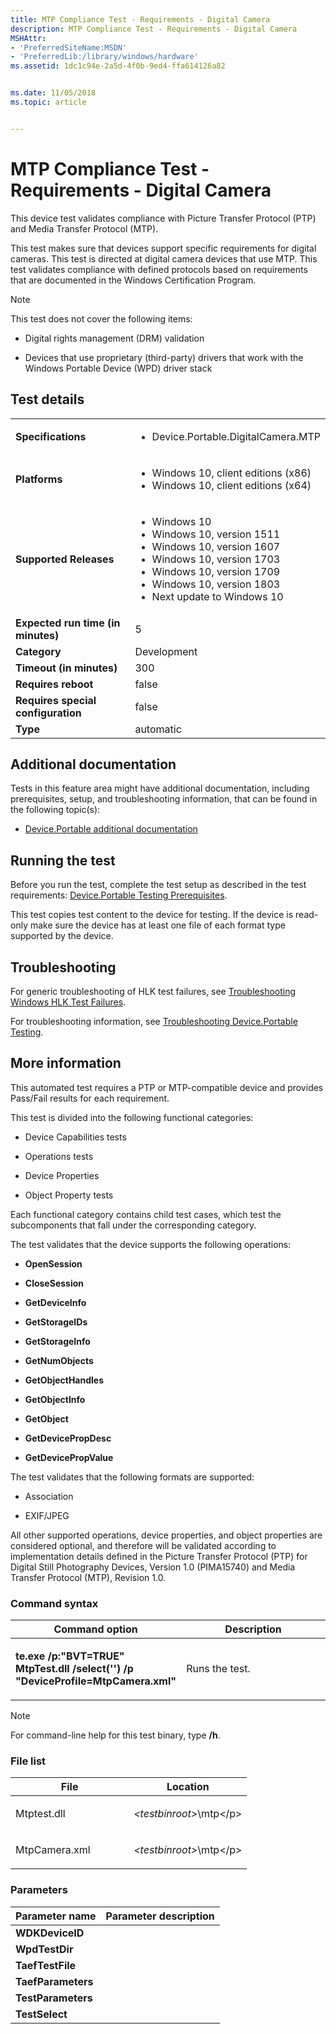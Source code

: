 ```yaml
---
title: MTP Compliance Test - Requirements - Digital Camera
description: MTP Compliance Test - Requirements - Digital Camera
MSHAttr:
- 'PreferredSiteName:MSDN'
- 'PreferredLib:/library/windows/hardware'
ms.assetid: 1dc1c94e-2a5d-4f0b-9ed4-ffa614126a82


ms.date: 11/05/2018
ms.topic: article


---
```


# <span id="p_hlk_test.fd07374b-60a2-44d3-bba0-98bfe0d9ce57"></span>MTP Compliance Test - Requirements - Digital Camera


This device test validates compliance with Picture Transfer Protocol (PTP) and Media Transfer Protocol (MTP).

This test makes sure that devices support specific requirements for digital cameras. This test is directed at digital camera devices that use MTP. This test validates compliance with defined protocols based on requirements that are documented in the Windows Certification Program.

> [!NOTE]
> 
> This test does not cover the following items:

-   Digital rights management (DRM) validation

-   Devices that use proprietary (third-party) drivers that work with the Windows Portable Device (WPD) driver stack



## Test details

|||
|---|---|
| **Specifications**  | <ul><li>Device.Portable.DigitalCamera.MTP</li></ul> |  
| **Platforms**   | <ul><li>Windows 10, client editions (x86)</li><li>Windows 10, client editions (x64)</li></ul> |
| **Supported Releases** | <ul><li>Windows 10</li><li>Windows 10, version 1511</li><li>Windows 10, version 1607</li><li>Windows 10, version 1703</li><li>Windows 10, version 1709</li><li>Windows 10, version 1803</li><li>Next update to Windows 10</li></ul> |
|**Expected run time (in minutes)**| 5 |
|**Category**| Development |
|**Timeout (in minutes)**| 300 |
|**Requires reboot**| false |
|**Requires special configuration**| false |
|**Type**| automatic |



## <span id="Additional_documentation"></span><span id="additional_documentation"></span><span id="ADDITIONAL_DOCUMENTATION"></span>Additional documentation


Tests in this feature area might have additional documentation, including prerequisites, setup, and troubleshooting information, that can be found in the following topic(s):

-   [Device.Portable additional documentation](device-portable-additional-documentation.md)

## <span id="Running_the_test"></span><span id="running_the_test"></span><span id="RUNNING_THE_TEST"></span>Running the test


Before you run the test, complete the test setup as described in the test requirements: [Device.Portable Testing Prerequisites](deviceportable-testing-prerequisites.md).

This test copies test content to the device for testing. If the device is read-only make sure the device has at least one file of each format type supported by the device.

## <span id="Troubleshooting"></span><span id="troubleshooting"></span><span id="TROUBLESHOOTING"></span>Troubleshooting


For generic troubleshooting of HLK test failures, see [Troubleshooting Windows HLK Test Failures](../user/troubleshooting-windows-hlk-test-failures.md).

For troubleshooting information, see [Troubleshooting Device.Portable Testing](troubleshooting-deviceportable-testing.md).

## <span id="More_information"></span><span id="more_information"></span><span id="MORE_INFORMATION"></span>More information


This automated test requires a PTP or MTP-compatible device and provides Pass/Fail results for each requirement.

This test is divided into the following functional categories:

-   Device Capabilities tests

-   Operations tests

-   Device Properties

-   Object Property tests

Each functional category contains child test cases, which test the subcomponents that fall under the corresponding category.

The test validates that the device supports the following operations:

-   **OpenSession**

-   **CloseSession**

-   **GetDeviceInfo**

-   **GetStorageIDs**

-   **GetStorageInfo**

-   **GetNumObjects**

-   **GetObjectHandles**

-   **GetObjectInfo**

-   **GetObject**

-   **GetDevicePropDesc**

-   **GetDevicePropValue**

The test validates that the following formats are supported:

-   Association

-   EXIF/JPEG

All other supported operations, device properties, and object properties are considered optional, and therefore will be validated according to implementation details defined in the Picture Transfer Protocol (PTP) for Digital Still Photography Devices, Version 1.0 (PIMA15740) and Media Transfer Protocol (MTP), Revision 1.0.

### <span id="Command_syntax"></span><span id="command_syntax"></span><span id="COMMAND_SYNTAX"></span>Command syntax

<table>
<colgroup>
<col width="50%" />
<col width="50%" />
</colgroup>
<thead>
<tr class="header">
<th>Command option</th>
<th>Description</th>
</tr>
</thead>
<tbody>
<tr class="odd">
<td><p><strong>te.exe /p:&quot;BVT=TRUE&quot; MtpTest.dll /select(<xref href="name=" data-throw-if-not-resolved="False" data-raw-source="@name="></xref>&#39;<xref href="CapabilitiesTests*" data-throw-if-not-resolved="False" data-raw-source="@CapabilitiesTests*"></xref>&#39;) /p &quot;DeviceProfile=MtpCamera.xml&quot;</strong></p></td>
<td><p>Runs the test.</p></td>
</tr>
</tbody>
</table>

> [!NOTE]
> 
> For command-line help for this test binary, type **/h**.



### <span id="File_list"></span><span id="file_list"></span><span id="FILE_LIST"></span>File list

<table>
<colgroup>
<col width="50%" />
<col width="50%" />
</colgroup>
<thead>
<tr class="header">
<th>File</th>
<th>Location</th>
</tr>
</thead>
<tbody>
<tr class="odd">
<td><p>Mtptest.dll</p></td>
<td><p><em>&lt;testbinroot&gt;</em>\mtp&lt;/p&gt;</td>
</tr>
<tr class="even">
<td><p>MtpCamera.xml</p></td>
<td><p><em>&lt;testbinroot&gt;</em>\mtp&lt;/p&gt;</td>
</tr>
</tbody>
</table>



### <span id="Parameters"></span><span id="parameters"></span><span id="PARAMETERS"></span>Parameters

| Parameter name     | Parameter description |
|--------------------|-----------------------|
| **WDKDeviceID**    |                       |
| **WpdTestDir**     |                       |
| **TaefTestFile**   |                       |
| **TaefParameters** |                       |
| **TestParameters** |                       |
| **TestSelect**     |                       |












